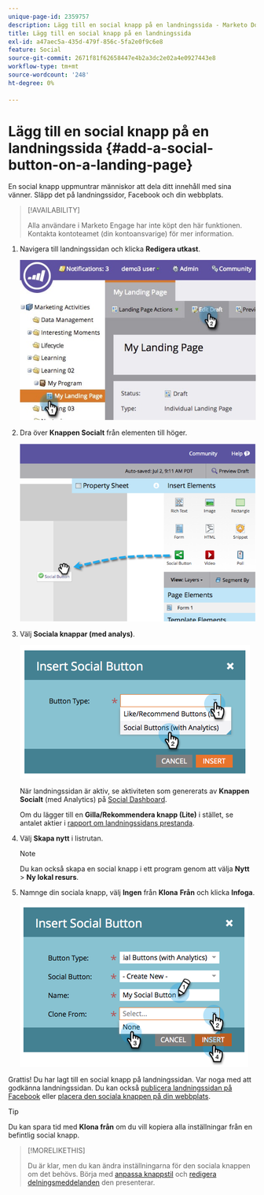 ```yaml
---
unique-page-id: 2359757
description: Lägg till en social knapp på en landningssida - Marketo Docs - produktdokumentation
title: Lägg till en social knapp på en landningssida
exl-id: a47aec5a-435d-479f-856c-5fa2e0f9c6e8
feature: Social
source-git-commit: 2671f81f62658447e4b2a3dc2e02a4e0927443e8
workflow-type: tm+mt
source-wordcount: '248'
ht-degree: 0%

---
```


# Lägg till en social knapp på en landningssida {#add-a-social-button-on-a-landing-page}

En social knapp uppmuntrar människor att dela ditt innehåll med sina vänner. Släpp det på landningssidor, Facebook och din webbplats.

>[!AVAILABILITY]
>
>Alla användare i Marketo Engage har inte köpt den här funktionen. Kontakta kontoteamet (din kontoansvarige) för mer information.

1. Navigera till landningssidan och klicka **Redigera utkast**.

   ![](assets/landingpageeditdraft.jpg)

1. Dra över **Knappen Socialt** från elementen till höger.

   ![](assets/image2014-9-17-10-3a35-3a6.png)

1. Välj **Sociala knappar (med analys)**.

   ![](assets/image2014-9-17-10-3a35-3a13.png)

   När landningssidan är aktiv, se aktiviteten som genererats av **Knappen Socialt** (med Analytics) på [Social Dashboard](/help/marketo/product-docs/demand-generation/social/social-functions/view-social-performance.md).

   Om du lägger till en **Gilla/Rekommendera knapp (Lite)** i stället, se antalet aktier i [rapport om landningssidans prestanda](/help/marketo/product-docs/demand-generation/landing-pages/understanding-landing-pages/landing-page-performance-report.md).

1. Välj **Skapa nytt** i listrutan.

   >[!NOTE]
   >
   >Du kan också skapa en social knapp i ett program genom att välja **Nytt** > **Ny lokal resurs**.

1. Namnge din sociala knapp, välj **Ingen** från **Klona** **Från** och klicka **Infoga**.

   ![](assets/image2014-9-17-10-3a35-3a26.png)

Grattis! Du har lagt till en social knapp på landningssidan. Var noga med att godkänna landningssidan. Du kan också [publicera landningssidan på Facebook](/help/marketo/product-docs/demand-generation/facebook/publish-landing-pages-to-facebook.md) eller [placera den sociala knappen på din webbplats](/help/marketo/product-docs/demand-generation/social/social-functions/deploy-social-on-your-website.md).

>[!TIP]
>
>Du kan spara tid med **Klona från** om du vill kopiera alla inställningar från en befintlig social knapp.

>[!MORELIKETHIS]
>
>Du är klar, men du kan ändra inställningarna för den sociala knappen om det behövs. Börja med [anpassa knappstil](/help/marketo/product-docs/demand-generation/social/configuring-social-actions/customize-social-app-button.md) och [redigera delningsmeddelanden](/help/marketo/product-docs/demand-generation/social/configuring-social-actions/configure-social-sign-up-share-flow.md) den presenterar.
